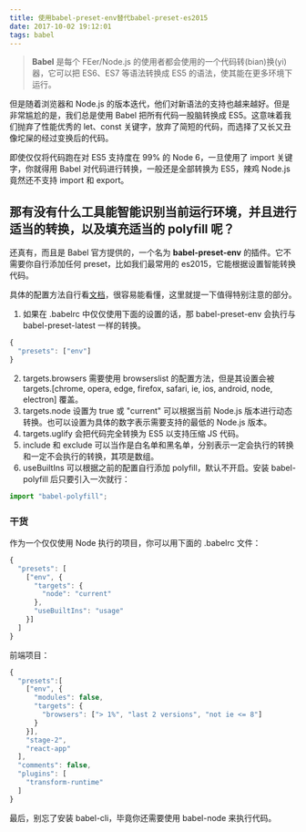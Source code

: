 ```yaml
---
title: 使用babel-preset-env替代babel-preset-es2015
date: 2017-10-02 19:12:01
tags: babel
---
```


> **Babel** 是每个 FEer/Node.js 的使用者都会使用的一个代码转(bian)换(yi)器，它可以把 ES6、ES7 等语法转换成 ES5 的语法，使其能在更多环境下运行。

但是随着浏览器和 Node.js 的版本迭代，他们对新语法的支持也越来越好。但是非常尴尬的是，我们总是使用 Babel 把所有代码一股脑转换成 ES5。这意味着我们抛弃了性能优秀的 let、const 关键字，放弃了简短的代码，而选择了又长又丑像坨屎的经过变换后的代码。

即使仅仅将代码跑在对 ES5 支持度在 99% 的 Node 6，一旦使用了 import 关键字，你就得用 Babel 对代码进行转换，一般还是全部转换为 ES5，辣鸡 Node.js 竟然还不支持 import 和 export。
## 那有没有什么工具能智能识别当前运行环境，并且进行适当的转换，以及填充适当的 **polyfill** 呢？
<!--more-->
还真有，而且是 Babel 官方提供的，一个名为 **babel-preset-env** 的插件。它不需要你自行添加任何 preset，比如我们最常用的 es2015，它能根据设置智能转换代码。

具体的配置方法自行看[文档](https://github.com/babel/babel-preset-env#options)，很容易能看懂，这里就提一下值得特别注意的部分。

1. 如果在 .babelrc 中仅仅使用下面的设置的话，那 babel-preset-env 会执行与 babel-preset-latest 一样的转换。
```js
{
  "presets": ["env"]
}
```
2. targets.browsers 需要使用 browserslist 的配置方法，但是其设置会被 targets.[chrome, opera, edge, firefox, safari, ie, ios, android, node, electron] 覆盖。
3. targets.node 设置为 true 或 "current" 可以根据当前 Node.js 版本进行动态转换。也可以设置为具体的数字表示需要支持的最低的 Node.js 版本。
4. targets.uglify 会把代码完全转换为 ES5 以支持压缩 JS 代码。
5. include 和 exclude 可以当作是白名单和黑名单，分别表示一定会执行的转换和一定不会执行的转换，其项是数组。
6. useBuiltIns 可以根据之前的配置自行添加 polyfill，默认不开启。安装 babel-polyfill 后只要引入一次就行：
```js
import "babel-polyfill";
```
 ### 干货
作为一个仅仅使用 Node 执行的项目，你可以用下面的 .babelrc 文件：
```js
{
  "presets": [
    ["env", {
      "targets": {
        "node": "current"
      },
      "useBuiltIns": "usage"
    }]
  ]
}
```
前端项目：
```js
{
  "presets":[
    ["env", {
      "modules": false,
      "targets": {
        "browsers": ["> 1%", "last 2 versions", "not ie <= 8"]
      }
    }],
    "stage-2",
    "react-app"
  ],
  "comments": false,
  "plugins": [
    "transform-runtime"
  ]
}
```
最后，别忘了安装 babel-cli，毕竟你还需要使用 babel-node 来执行代码。



